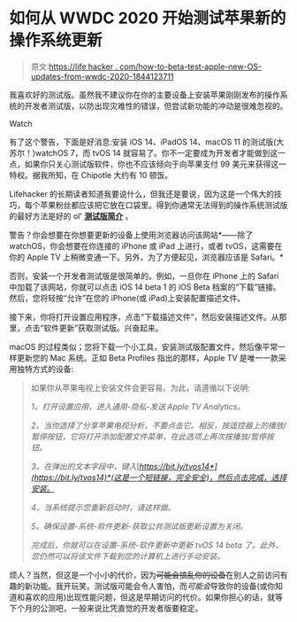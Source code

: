 # 如何从 WWDC 2020 开始测试苹果新的操作系统更新

> 原文:[https://life hacker . com/how-to-beta-test-apple-new-OS-updates-from-wwdc-2020-1844123711](https://lifehacker.com/how-to-beta-test-apples-new-os-updates-from-wwdc-2020-1844123711)

我喜欢好的测试版。虽然我不建议你在你的主要设备上安装苹果刚刚发布的操作系统的开发者测试版，以防出现灾难性的错误，但尝试新功能的冲动是很难忽视的。

Watch

有了这个警告，下面是好消息:安装 iOS 14、iPadOS 14、macOS 11 的测试版(大苏尔！)watchOS 7，而 tvOS 14 就容易了。你不一定要成为开发者才能做到这一点，如果你只关心测试版软件，你也不应该倾向于向苹果支付 99 美元来获得这一特权。据我所知，在 Chipotle 大约有 10 顿饭。

Lifehacker 的长期读者知道我要说什么，但我还是要说，因为这是一个伟大的技巧，每个苹果粉丝都应该把它放在口袋里。得到你通常无法得到的操作系统测试版的最好方法是好的 ol' [**测试版简介**](https://betaprofiles.com/) 。

警告？你会想要在你想要更新的设备上使用浏览器访问该网站*——除了 watchOS，你会想要在你连接的 iPhone 或 iPad 上进行，或者 tvOS，这需要在你的 Apple TV 上稍微变通一下。另外，为了方便起见，浏览器应该是 Safari。*

否则，安装一个开发者测试版是很简单的。例如，一旦你在 iPhone 上的 Safari 中加载了该网站，你就可以点击 iOS 14 beta 1 的 iOS Beta 档案的“下载”链接。然后，您将轻按“允许”在您的 iPhone(或 iPad)上安装配置描述文件。

接下来，你将打开设置应用程序，点击“下载描述文件”，然后安装描述文件。从那里，点击“软件更新”获取测试版。兴奋起来。

macOS 的过程类似；您将下载一个小工具，安装测试版配置文件，然后像平常一样更新您的 Mac 系统。正如 Beta Profiles 指出的那样，Apple TV 是唯一一款采用独特方式的设备:

> 如果你从苹果电视上安装文件会更容易。为此，请遵循以下说明:
> 
> *1。打开设置应用，进入通用-隐私-发送 Apple TV Analytics。*
> 
> *2。当你选择了分享苹果电视分析，不要点击它。相反，按遥控器上的播放/暂停按钮，它将打开添加配置文件菜单，在此选项上再次按播放/暂停按钮。*
> 
> *3。在弹出的文本字段中，键入*[*https://bit.ly/tvos14*](https://bit.ly/tvos14)*(这是一个短链接，完全安全)，然后点击完成，选择安装。*
> 
> *4。当系统提示您重新启动时，请这样做。*
> 
> *5。确保设置-系统-软件更新-获取公共测试版更新设置为关闭。*
> 
> *完成后，你就可以在设置-系统-软件更新中更新 tvOS 14 beta 了。此外，您仍然可以将该文件下载到您的计算机上进行手动安装。*

烦人？当然，但这是一个小小的代价，因为~~可能会搞乱你的设备~~在别人之前访问有趣的新功能。我开玩笑。测试版可能会令人害怕，而*可能会*导致你的设备(或你知道和喜欢的应用)出现性能问题，但这是早期访问的代价。如果你担心的话，就等下个月的公测吧，一般来说比凭直觉的开发者版要稳定。